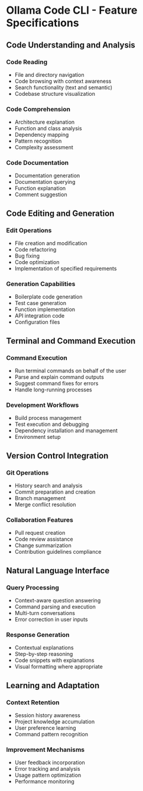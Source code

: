# Ollama Code CLI - Feature Specifications

## Code Understanding and Analysis

### Code Reading
- File and directory navigation
- Code browsing with context awareness
- Search functionality (text and semantic)
- Codebase structure visualization

### Code Comprehension
- Architecture explanation
- Function and class analysis
- Dependency mapping
- Pattern recognition
- Complexity assessment

### Code Documentation
- Documentation generation
- Documentation querying
- Function explanation
- Comment suggestion

## Code Editing and Generation

### Edit Operations
- File creation and modification
- Code refactoring
- Bug fixing
- Code optimization
- Implementation of specified requirements

### Generation Capabilities
- Boilerplate code generation
- Test case generation
- Function implementation
- API integration code
- Configuration files

## Terminal and Command Execution

### Command Execution
- Run terminal commands on behalf of the user
- Parse and explain command outputs
- Suggest command fixes for errors
- Handle long-running processes

### Development Workflows
- Build process management
- Test execution and debugging
- Dependency installation and management
- Environment setup

## Version Control Integration

### Git Operations
- History search and analysis
- Commit preparation and creation
- Branch management
- Merge conflict resolution

### Collaboration Features
- Pull request creation
- Code review assistance
- Change summarization
- Contribution guidelines compliance

## Natural Language Interface

### Query Processing
- Context-aware question answering
- Command parsing and execution
- Multi-turn conversations
- Error correction in user inputs

### Response Generation
- Contextual explanations
- Step-by-step reasoning
- Code snippets with explanations
- Visual formatting where appropriate

## Learning and Adaptation

### Context Retention
- Session history awareness
- Project knowledge accumulation
- User preference learning
- Command pattern recognition

### Improvement Mechanisms
- User feedback incorporation
- Error tracking and analysis
- Usage pattern optimization
- Performance monitoring 